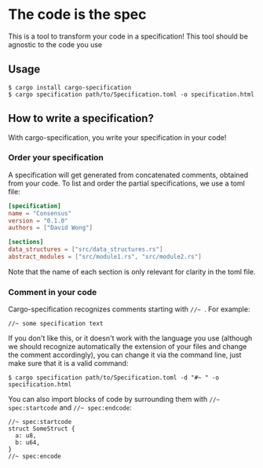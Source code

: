 # The code is the spec

This is a tool to transform your code in a specification!
This tool should be agnostic to the code you use

## Usage

```
$ cargo install cargo-specification
$ cargo specification path/to/Specification.toml -o specification.html
```

## How to write a specification?

With cargo-specification, you write your specification in your code!

### Order your specification

A specification will get generated from concatenated comments, obtained from your code.
To list and order the partial specifications, we use a toml file:

```toml
[specification]
name = "Consensus"
version = "0.1.0"
authors = ["David Wong"]

[sections]
data_structures = ["src/data_structures.rs"]
abstract_modules = ["src/module1.rs", "src/module2.rs"]
```

Note that the name of each section is only relevant for clarity in the toml file.

### Comment in your code

Cargo-specification recognizes comments starting with `//~ `. For example:

```
//~ some specification text
```

If you don't like this, or it doesn't work with the language you use (although we should recognize automatically the extension of your files and change the comment accordingly), you can change it via the command line, just make sure that it is a valid command:

```
$ cargo specification path/to/Specification.toml -d "#~ " -o specification.html
```

You can also import blocks of code by surrounding them with `//~ spec:startcode` and `//~ spec:endcode`:


```
//~ spec:startcode
struct SomeStruct {
  a: u8,
  b: u64,
}
//~ spec:encode
```
